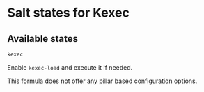 # Salt states for Kexec

## Available states

`kexec`

Enable `kexec-load` and execute it if needed.

This formula does not offer any pillar based configuration options.
